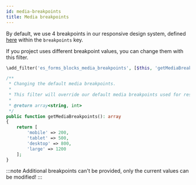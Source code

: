 ```yaml
---
id: media-breakpoints
title: Media breakpoints
---
```


By default, we use 4 breakpoints in our responsive design system, defined [here](https://github.com/hhftechtips/eightshift-forms/blob/develop/src/Blocks/manifest.json) within the `breakpoints` key.

If you project uses different breakpoint values, you can change them with this filter.

```php
\add_filter('es_forms_blocks_media_breakpoints', [$this, 'getMediaBreakpoints']);

/**
 * Changing the default media breakpoints.
 *
 * This filter will override our default media breakpoints used for responsive selectors like widths of the form fields. You must provide all 4 breakpoints in order for this to work properly and you must follow the pre-defined breakpoint names.
 *
 * @return array<string, int>
 */
public function getMediaBreakpoints(): array
{
	return [
		'mobile' => 200,
		'tablet' => 500,
		'desktop' => 800,
		'large' => 1200
	];
}
```

:::note
Additional breakpoints can't be provided, only the current values can be modified!
:::

